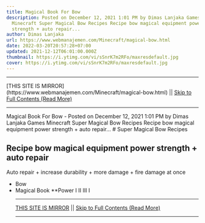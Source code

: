 ```yaml
---
title: Magical Book For Bow
description: Posted on December 12, 2021 1:01 PM by Dimas Lanjaka Games
  Minecraft Super Magical Bow Recipes Recipe bow magical equipment power
  strength + auto repair...
author: Dimas Lanjaka
url: https://www.webmanajemen.com/Minecraft/magical-bow.html
date: 2022-03-20T20:57:28+07:00
updated: 2021-12-12T06:01:00.000Z
thumbnail: https://i.ytimg.com/vi/sSnrK7m2RFo/maxresdefault.jpg
cover: https://i.ytimg.com/vi/sSnrK7m2RFo/maxresdefault.jpg
---
```


<hr/> [THIS SITE IS MIRROR](https://www.webmanajemen.com/Minecraft/magical-bow.html) || <a href="https://www.webmanajemen.com/Minecraft/magical-bow.html" rel="follow" class="button" id="read-more">Skip to Full Contents (Read More)</a> <hr/> Magical Book For Bow - Posted on December 12, 2021 1:01 PM by Dimas Lanjaka Games Minecraft Super Magical Bow Recipes Recipe bow magical equipment power strength + auto repair... # Super Magical Bow Recipes

## Recipe bow magical equipment power strength + auto repair
Auto repair + increase durability + more damage + fire damage at once

- Bow
- Magical Book **Power I II III I <hr/> [THIS SITE IS MIRROR](https://www.webmanajemen.com/Minecraft/magical-bow.html) || <a href="https://www.webmanajemen.com/Minecraft/magical-bow.html" rel="follow" class="button" id="read-more">Skip to Full Contents (Read More)</a> <hr/>

<script>
    if (location.host.includes('dimaslanjaka12')) {
      location.replace('https://www.webmanajemen.com/Minecraft/magical-bow.html');
    }
  </script>